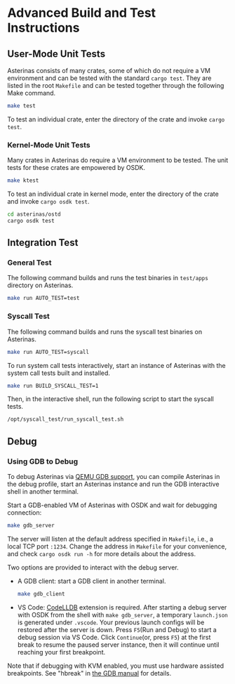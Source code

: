 # Advanced Build and Test Instructions

## User-Mode Unit Tests

Asterinas consists of many crates,
some of which do not require a VM environment
and can be tested with the standard `cargo test`.
They are listed in the root `Makefile`
and can be tested together through the following Make command.

```bash
make test
```

To test an individual crate, enter the directory of the crate and invoke `cargo test`.

### Kernel-Mode Unit Tests

Many crates in Asterinas do require a VM environment to be tested.
The unit tests for these crates are empowered by OSDK.

```bash
make ktest
```

To test an individual crate in kernel mode, enter the directory of the crate and invoke `cargo osdk test`.

```bash
cd asterinas/ostd
cargo osdk test
```

## Integration Test

### General Test

The following command builds and runs the test binaries in `test/apps` directory on Asterinas.

```bash
make run AUTO_TEST=test
```

### Syscall Test

The following command builds and runs the syscall test binaries on Asterinas.

```bash
make run AUTO_TEST=syscall
```

To run system call tests interactively, start an instance of Asterinas with the system call tests built and installed.

```bash
make run BUILD_SYSCALL_TEST=1
```

Then, in the interactive shell, run the following script to start the syscall tests.

```bash
/opt/syscall_test/run_syscall_test.sh
```

## Debug

### Using GDB to Debug

To debug Asterinas via [QEMU GDB support](https://qemu-project.gitlab.io/qemu/system/gdb.html),
you can compile Asterinas in the debug profile,
start an Asterinas instance and run the GDB interactive shell in another terminal.

Start a GDB-enabled VM of Asterinas with OSDK and wait for debugging connection:

```bash
make gdb_server
```

The server will listen at the default address specified in `Makefile`, i.e., a local TCP port `:1234`.
Change the address in `Makefile` for your convenience,
and check `cargo osdk run -h` for more details about the address.

Two options are provided to interact with the debug server.

- A GDB client: start a GDB client in another terminal.

    ```bash
    make gdb_client
    ```

- VS Code: [CodeLLDB](https://marketplace.visualstudio.com/items?itemName=vadimcn.vscode-lldb) extension is required.
After starting a debug server with OSDK from the shell with `make gdb_server`,
a temporary `launch.json` is generated under `.vscode`.
Your previous launch configs will be restored after the server is down.
Press `F5`(Run and Debug) to start a debug session via VS Code. 
Click `Continue`(or, press `F5`) at the first break to resume the paused server instance,
then it will continue until reaching your first breakpoint. 

Note that if debugging with KVM enabled, you must use hardware assisted breakpoints. See "hbreak" in
[the GDB manual](https://ftp.gnu.org/old-gnu/Manuals/gdb/html_node/gdb_28.html) for details.
